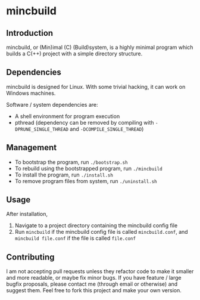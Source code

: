 # mincbuild

## Introduction

mincbuild, or (Min)imal (C) (Build)system, is a highly minimal program which
builds a C(++) project with a simple directory structure.

## Dependencies

mincbuild is designed for Linux. With some trivial hacking, it can work on
Windows machines.

Software / system dependencies are:

* A shell environment for program execution
* pthread (dependency can be removed by compiling with `-DPRUNE_SINGLE_THREAD`
  and `-DCOMPILE_SINGLE_THREAD`)

## Management

* To bootstrap the program, run `./bootstrap.sh`
* To rebuild using the bootstrapped program, run `./mincbuild`
* To install the program, run `./install.sh`
* To remove program files from system, run `./uninstall.sh`

## Usage

After installation,

1. Navigate to a project directory containing the mincbuild config file
2. Run `mincbuild` if the mincbuild config file is called `mincbuild.conf`, and
   `mincbuild file.conf` if the file is called `file.conf`

## Contributing

I am not accepting pull requests unless they refactor code to make it smaller
and more readable, or maybe fix minor bugs. If you have feature / large bugfix
proposals, please contact me (through email or otherwise) and suggest them. Feel
free to fork this project and make your own version.

